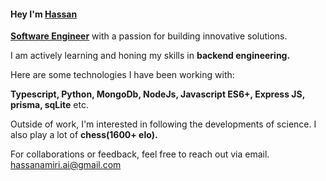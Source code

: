 #### Hey I'm [Hassan](https://hassanamirii.github.io)

<strong><u>Software Engineer</u></strong> with a passion for building innovative solutions.
  
I am actively learning and honing my skills in <strong> backend engineering. </strong>

Here are some technologies I have been working with:
  
<strong>Typescript, Python, MongoDb, NodeJs, Javascript ES6+, Express JS, prisma, sqLite</strong> etc.

Outside of work, I'm interested in following the developments of science.
I also play a lot of <strong>chess(1600+ elo).</strong>

For collaborations or feedback, feel free to reach out via email. 
hassanamiri.ai@gmail.com

